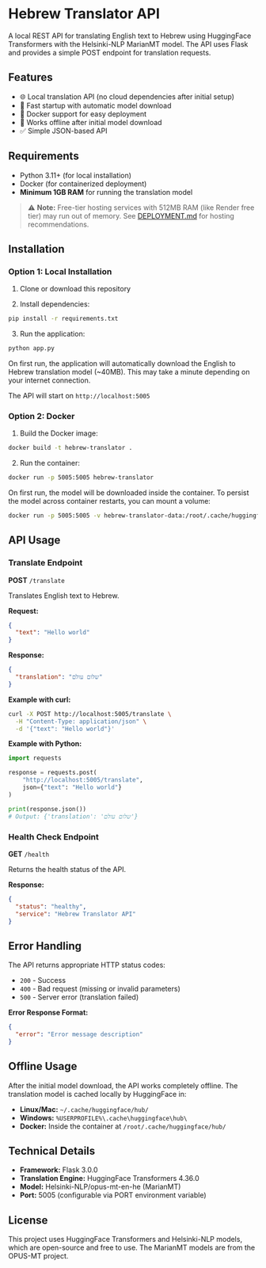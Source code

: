 # Hebrew Translator API

A local REST API for translating English text to Hebrew using HuggingFace Transformers with the Helsinki-NLP MarianMT model. The API uses Flask and provides a simple POST endpoint for translation requests.

## Features

- 🌐 Local translation API (no cloud dependencies after initial setup)
- 🚀 Fast startup with automatic model download
- 🐳 Docker support for easy deployment
- 💪 Works offline after initial model download
- ✅ Simple JSON-based API

## Requirements

- Python 3.11+ (for local installation)
- Docker (for containerized deployment)
- **Minimum 1GB RAM** for running the translation model

> ⚠️ **Note:** Free-tier hosting services with 512MB RAM (like Render free tier) may run out of memory. See [DEPLOYMENT.md](DEPLOYMENT.md) for hosting recommendations.

## Installation

### Option 1: Local Installation

1. Clone or download this repository

2. Install dependencies:
```bash
pip install -r requirements.txt
```

3. Run the application:
```bash
python app.py
```

On first run, the application will automatically download the English to Hebrew translation model (~40MB). This may take a minute depending on your internet connection.

The API will start on `http://localhost:5005`

### Option 2: Docker

1. Build the Docker image:
```bash
docker build -t hebrew-translator .
```

2. Run the container:
```bash
docker run -p 5005:5005 hebrew-translator
```

On first run, the model will be downloaded inside the container. To persist the model across container restarts, you can mount a volume:

```bash
docker run -p 5005:5005 -v hebrew-translator-data:/root/.cache/huggingface hebrew-translator
```

## API Usage

### Translate Endpoint

**POST** `/translate`

Translates English text to Hebrew.

**Request:**
```json
{
  "text": "Hello world"
}
```

**Response:**
```json
{
  "translation": "שלום עולם"
}
```

**Example with curl:**
```bash
curl -X POST http://localhost:5005/translate \
  -H "Content-Type: application/json" \
  -d '{"text": "Hello world"}'
```

**Example with Python:**
```python
import requests

response = requests.post(
    "http://localhost:5005/translate",
    json={"text": "Hello world"}
)

print(response.json())
# Output: {'translation': 'שלום עולם'}
```

### Health Check Endpoint

**GET** `/health`

Returns the health status of the API.

**Response:**
```json
{
  "status": "healthy",
  "service": "Hebrew Translator API"
}
```

## Error Handling

The API returns appropriate HTTP status codes:

- `200` - Success
- `400` - Bad request (missing or invalid parameters)
- `500` - Server error (translation failed)

**Error Response Format:**
```json
{
  "error": "Error message description"
}
```

## Offline Usage

After the initial model download, the API works completely offline. The translation model is cached locally by HuggingFace in:

- **Linux/Mac:** `~/.cache/huggingface/hub/`
- **Windows:** `%USERPROFILE%\.cache\huggingface\hub\`
- **Docker:** Inside the container at `/root/.cache/huggingface/hub/`

## Technical Details

- **Framework:** Flask 3.0.0
- **Translation Engine:** HuggingFace Transformers 4.36.0
- **Model:** Helsinki-NLP/opus-mt-en-he (MarianMT)
- **Port:** 5005 (configurable via PORT environment variable)

## License

This project uses HuggingFace Transformers and Helsinki-NLP models, which are open-source and free to use. The MarianMT models are from the OPUS-MT project.

